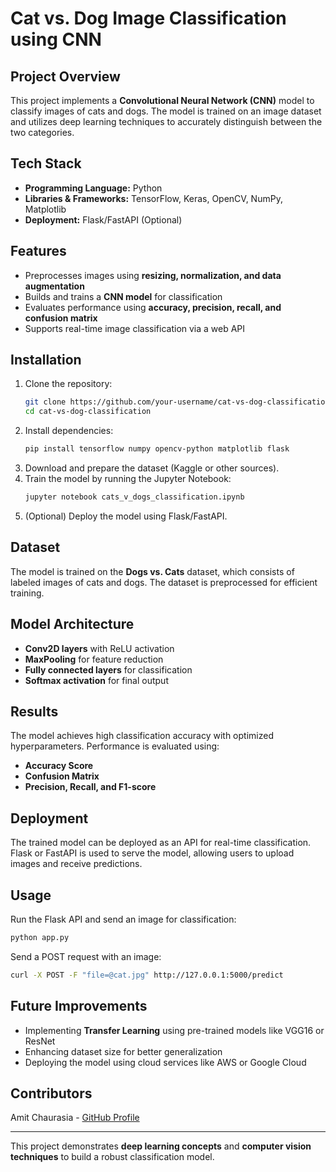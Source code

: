 # Cat vs. Dog Image Classification using CNN

## Project Overview
This project implements a **Convolutional Neural Network (CNN)** model to classify images of cats and dogs. The model is trained on an image dataset and utilizes deep learning techniques to accurately distinguish between the two categories.

## Tech Stack
- **Programming Language:** Python
- **Libraries & Frameworks:** TensorFlow, Keras, OpenCV, NumPy, Matplotlib
- **Deployment:** Flask/FastAPI (Optional)

## Features
- Preprocesses images using **resizing, normalization, and data augmentation**
- Builds and trains a **CNN model** for classification
- Evaluates performance using **accuracy, precision, recall, and confusion matrix**
- Supports real-time image classification via a web API

## Installation
1. Clone the repository:
   ```sh
   git clone https://github.com/your-username/cat-vs-dog-classification.git
   cd cat-vs-dog-classification
   ```
2. Install dependencies:
   ```sh
   pip install tensorflow numpy opencv-python matplotlib flask
   ```
3. Download and prepare the dataset (Kaggle or other sources).
4. Train the model by running the Jupyter Notebook:
   ```sh
   jupyter notebook cats_v_dogs_classification.ipynb
   ```
5. (Optional) Deploy the model using Flask/FastAPI.

## Dataset
The model is trained on the **Dogs vs. Cats** dataset, which consists of labeled images of cats and dogs. The dataset is preprocessed for efficient training.

## Model Architecture
- **Conv2D layers** with ReLU activation
- **MaxPooling** for feature reduction
- **Fully connected layers** for classification
- **Softmax activation** for final output

## Results
The model achieves high classification accuracy with optimized hyperparameters. Performance is evaluated using:
- **Accuracy Score**
- **Confusion Matrix**
- **Precision, Recall, and F1-score**

## Deployment
The trained model can be deployed as an API for real-time classification. Flask or FastAPI is used to serve the model, allowing users to upload images and receive predictions.

## Usage
Run the Flask API and send an image for classification:
```sh
python app.py
```
Send a POST request with an image:
```sh
curl -X POST -F "file=@cat.jpg" http://127.0.0.1:5000/predict
```

## Future Improvements
- Implementing **Transfer Learning** using pre-trained models like VGG16 or ResNet
- Enhancing dataset size for better generalization
- Deploying the model using cloud services like AWS or Google Cloud

## Contributors
Amit Chaurasia - [GitHub Profile](https://github.com/amit77t)

---
This project demonstrates **deep learning concepts** and **computer vision techniques** to build a robust classification model.

